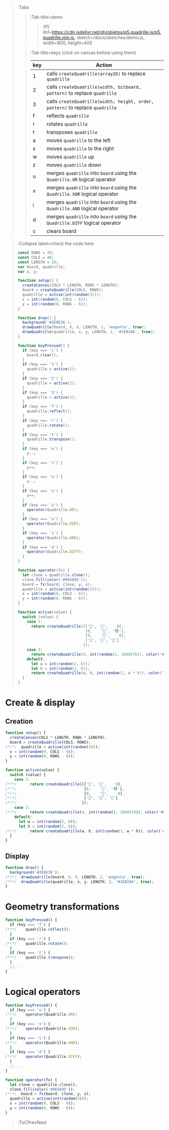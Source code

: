 > :Tabs
> > :Tab title=demo
> > 
> > > :P5 lib1=https://cdn.jsdelivr.net/gh/objetos/p5.quadrille.js/p5.quadrille.min.js, sketch=/docs/sketches/demo.js, width=800, height=400
>
> > :Tab title=keys (click on canvas before using them)
> >
> > | key | Action                                                                        |
> > |-----|-------------------------------------------------------------------------------|
> > | 1   | calls `createQuadrille(array2D)` to replace `quadrille`                       |
> > | 2   | calls `createQuadrille(width, bitboard, pattern)` to replace `quadrille`      |
> > | 3   | calls `createQuadrille(width, height, order, pattern)` to replace `quadrille` |
> > | f   | reflects `quadrille`                                                          |
> > | r   | rotates `quadrille`                                                           |
> > | t   | transposes `quadrille`                                                        |
> > | a   | moves `quadrille` to the left                                                 |
> > | s   | moves `quadrille` to the right                                                |
> > | w   | moves `quadrille` up                                                          |
> > | z   | moves `quadrille` down                                                        |
> > | u   | merges `quadrille` into `board` using the `Quadrille.OR` logical operator     |
> > | x   | merges `quadrille` into `board` using the `Quadrille.XOR` logical operator    |
> > | i   | merges `quadrille` into `board` using the `Quadrille.AND` logical operator    |
> > | d   | merges `quadrille` into `board` using the `Quadrille.DIFF` logical operator   |
> > | c   | clears board                                                                  |

> :Collapse label=check the code here
>
> ```js | demo.js
> const ROWS = 20;
> const COLS = 40;
> const LENGTH = 20;
> var board, quadrille;
> var x, y;
> 
> function setup() {
>   createCanvas(COLS * LENGTH, ROWS * LENGTH);
>   board = createQuadrille(COLS, ROWS);
>   quadrille = active(int(random(3)));
>   x = int(random(0, COLS - 6));
>   y = int(random(0, ROWS - 6));
> }
> 
> function draw() {
>   background('#2E0E36');
>   drawQuadrille(board, 0, 0, LENGTH, 2, 'magenta', true);
>   drawQuadrille(quadrille, x, y, LENGTH, 2, '#1EB2A6', true);
> }
> 
> function keyPressed() {
>   if (key === 'c') {
>     board.clear();
>   }
>   if (key === '1') {
>     quadrille = active(1);
>   }
>   if (key === '2') {
>     quadrille = active(2);
>   }
>   if (key === '3') {
>     quadrille = active(3);
>   }
>   if (key === 'f') {
>     quadrille.reflect();
>   }
>   if (key === 'r') {
>     quadrille.rotate();
>   }
>   if (key === 't') {
>     quadrille.transpose();
>   }
>   if (key === 'w') {
>     y--;
>   }
>   if (key === 'z') {
>     y++;
>   }
>   if (key === 'a') {
>     x--;
>   }
>   if (key === 's') {
>     x++;
>   }
>   if (key === 'u') {
>     operator(Quadrille.OR);
>   }
>   if (key === 'x') {
>     operator(Quadrille.XOR);
>   }
>   if (key === 'i') {
>     operator(Quadrille.AND);
>   }
>   if (key === 'd') {
>     operator(Quadrille.DIFF);
>   }
> }
> 
> function operator(fx) {
>   let clone = quadrille.clone();
>   clone.fill(color('#965695'));
>   board = fx(board, clone, y, x);
>   quadrille = active(int(random(3)));
>   x = int(random(0, COLS - 6));
>   y = int(random(0, ROWS - 6));
> }
> 
> function active(value) {
>   switch (value) {
>     case 1:
>       return createQuadrille([['🙈', '🙉',    0],
>                               [0,    '🙊', '🐵'],
>                               [0,    '🙉',    0],
>                               ['🙈', '🐒', '🙉']
>                              ]);
>     case 2:
>       return createQuadrille(4, int(random(1, 1048576)), color('#F0B25A'));
>     default:
>       let w = int(random(2, 6));
>       let h = int(random(2, 6));
>       return createQuadrille(w, h, int(random(1, w * h)), color('#007ACC'));
>   }
> }
> ```

# Create & display

## Creation

```js | excerpt from demo.js
function setup() {
  createCanvas(COLS * LENGTH, ROWS * LENGTH);
  board = createQuadrille(COLS, ROWS);
/*!*/  quadrille = active(int(random(3)));
  x = int(random(0, COLS - 6));
  y = int(random(0, ROWS - 6));
}
```

```js | excerpt from demo.js
function active(value) {
  switch (value) {
    case 1:
/*!*/      return createQuadrille([['🙈', '🙉',    0],
/*!*/                              [0,    '🙊', '🐵'],
/*!*/                              [0,    '🙉',    0],
/*!*/                              ['🙈', '🐒', '🙉']
/*!*/                             ]);
    case 2:
/*!*/      return createQuadrille(4, int(random(1, 1048576)), color('#F0B25A'));
    default:
      let w = int(random(2, 6));
      let h = int(random(2, 6));
/*!*/      return createQuadrille(w, h, int(random(1, w * h)), color('#007ACC'));
  }
}
```

## Display

```js | excerpt from demo.js
function draw() {
  background('#2E0E36');
/*!*/  drawQuadrille(board, 0, 0, LENGTH, 2, 'magenta', true);
/*!*/  drawQuadrille(quadrille, x, y, LENGTH, 2, '#1EB2A6', true);
}
```

# Geometry transformations

```js | excerpt from demo.js
function keyPressed() {
  if (key === 'f') {
/*!*/    quadrille.reflect();
  }
  if (key === 'r') {
/*!*/    quadrille.rotate();
  }
  if (key === 't') {
/*!*/    quadrille.transpose();
  }
  //...
}
```

# Logical operators

```js | excerpt from demo.js
function keyPressed() {
  if (key === 'u') {
/*!*/    operator(Quadrille.OR);
  }
  if (key === 'x') {
/*!*/    operator(Quadrille.XOR);
  }
  if (key === 'i') {
/*!*/    operator(Quadrille.AND);
  }
  if (key === 'd') {
/*!*/    operator(Quadrille.DIFF);
  }
  //...
}
```

```js | excerpt from demo.js
function operator(fx) {
  let clone = quadrille.clone();
  clone.fill(color('#965695'));
/*!*/  board = fx(board, clone, y, x);
  quadrille = active(int(random(3)));
  x = int(random(0, COLS - 6));
  y = int(random(0, ROWS - 6));
}
```

> :ToCPrevNext